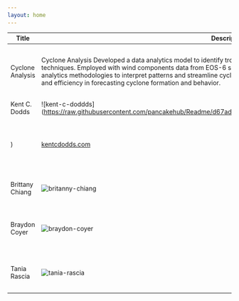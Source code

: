 ```yaml
---
layout: home
---
```


| Title                     | Description/Screenshot                                                                                                                                                                | Live URL                                                                                                      | Repo                                                                         | Tech Stack                                                                                                     |
| -------------------------- | ------------------------------------------------------------------------------------------------------------------------------------------------------------------------- | ------------------------------------------------------------------------------------------------------------- | ---------------------------------------------------------------------------- | -------------------------------------------------------------------------------------------------------------- |
| Cyclone Analysis                 | Cyclone Analysis Developed a data analytics model to identify tropical cyclone centers using wind stress, wind curl, and divergence analysis techniques. Employed with wind components data from EOS-6 satellite’s scatteromter L2B data in HDF5 format, applying advanced analytics methodologies to interpret patterns and streamline cyclone center detection. Integration of these techniques enhanced accuracy and efficiency in forecasting cyclone formation and behavior.                                                        | [Drive](https://drive.google.com/file/d/1Y_epjnxrUT875eGuweUfxvJ9SgxFlwq2/view?usp=sharing)                                                                        | [GitHub](https://github.com/Karroat/Cyclone-Analysis)                          | Python, Google Colab, Deep Learning Techniques, Tensorflow, Matplotlib                                                        |
| Kent C. Dodds              | ![kent-c-doddds](https://raw.githubusercontent.com/pancakehub/Readme/d67ad6e2dd47616d12e06029fa6301726cd82858/assets/images/weblogo.png
)                                                   | [kentcdodds.com](https://kentcdodds.com)                                                                      | [GitHub](https://github.com/kentcdodds/kentcdodds.com)                       | React, TypeScript, Remix, Prisma, Redis, Postgres, CSS                                                         |
| Brittany Chiang            | ![britanny-chiang](https://user-images.githubusercontent.com/62628408/163446015-fc50d2c1-3cee-42fb-b80a-b692ad7eef1e.png)                                                 | [v4.brittanychiang.com](https://v4.brittanychiang.com/)                                                       | [GitHub](https://github.com/bchiang7/v4)                                     | React, Gatsby, Styled-components                                                                               |
| Braydon Coyer              | ![braydon-coyer](https://user-images.githubusercontent.com/62628408/163818384-cebba9c4-e0ac-4172-bced-7011837bb292.png)                                                   | [braydoncoyer.dev](https://braydoncoyer.dev/)                                                                 | [GitHub](https://github.com/braydoncoyer/braydoncoyer.dev)                   | React, TypeScript, NextJS, Tailwindcss, Notion API, Supabase                                                   |
| Tania Rascia               | ![tania-rascia](https://user-images.githubusercontent.com/62628408/163881127-a67615f6-2157-4478-a4b5-46b067a4bb9f.png)                                                    | [taniarascia.com](https://taniarascia.com)                                                                    | [GitHub](https://github.com/taniarascia/taniarascia.com)                     | React, Gatsby, CSS, Netlify, NodeJS                                                                            |
